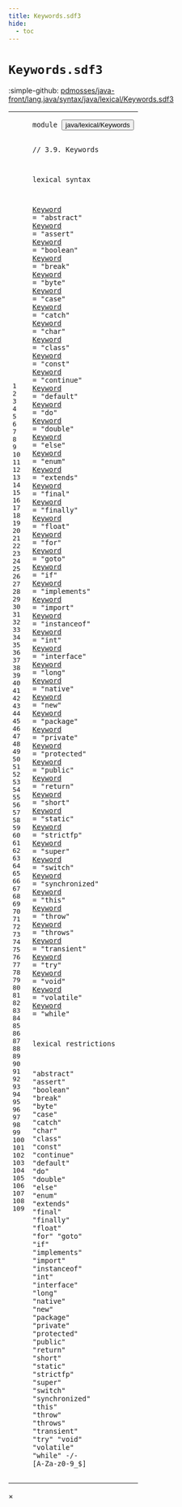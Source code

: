 ```yaml
---
title: Keywords.sdf3
hide:
  - toc
---
```


# `Keywords.sdf3`

:simple-github: [pdmosses/java-front/lang.java/syntax/java/lexical/Keywords.sdf3]

[pdmosses/java-front/lang.java/syntax/java/lexical/Keywords.sdf3]: https://github.com/pdmosses/java-front/blob/master/lang.java/syntax/java/lexical/Keywords.sdf3 "The source file on GitHub"

<div class="sdf3"><table class="highlighttable"><tbody><tr><td class="linenos"><div class="linenodiv"><pre><span></span>1
2
3
4
5
6
7
8
9
10
11
12
13
14
15
16
17
18
19
20
21
22
23
24
25
26
27
28
29
30
31
32
33
34
35
36
37
38
39
40
41
42
43
44
45
46
47
48
49
50
51
52
53
54
55
56
57
58
59
60
61
62
63
64
65
66
67
68
69
70
71
72
73
74
75
76
77
78
79
80
81
82
83
84
85
86
87
88
89
90
91
92
93
94
95
96
97
98
99
100
101
102
103
104
105
106
107
108
109
</pre></div></td>
<td class="code"><pre><code><span class="keyword">module</span> <button class="modal-open" id="java/lexical/Keywords_1_8" title="Multi-file references" data-urls="../Identifiers.sdf3/#java/lexical/Keywords_7_3 line 7; ../Main.sdf3/#java/lexical/Keywords_8_3 line 8">java/lexical/Keywords</button>

<span class="layout">// 3.9. Keywords</span>

<span class="keyword">lexical syntax</span>

  <a href="../Identifiers.sdf3/#Keyword_28_8" id="Keyword_7_3" title="Referenced at ../Identifiers.sdf3 line 28">Keyword</a> = <span class="cons_Lit">"abstract"</span>
  <a href="../Identifiers.sdf3/#Keyword_28_8" id="Keyword_8_3" title="Referenced at ../Identifiers.sdf3 line 28">Keyword</a> = <span class="cons_Lit">"assert"</span>
  <a href="../Identifiers.sdf3/#Keyword_28_8" id="Keyword_9_3" title="Referenced at ../Identifiers.sdf3 line 28">Keyword</a> = <span class="cons_Lit">"boolean"</span>
  <a href="../Identifiers.sdf3/#Keyword_28_8" id="Keyword_10_3" title="Referenced at ../Identifiers.sdf3 line 28">Keyword</a> = <span class="cons_Lit">"break"</span>
  <a href="../Identifiers.sdf3/#Keyword_28_8" id="Keyword_11_3" title="Referenced at ../Identifiers.sdf3 line 28">Keyword</a> = <span class="cons_Lit">"byte"</span>
  <a href="../Identifiers.sdf3/#Keyword_28_8" id="Keyword_12_3" title="Referenced at ../Identifiers.sdf3 line 28">Keyword</a> = <span class="cons_Lit">"case"</span>
  <a href="../Identifiers.sdf3/#Keyword_28_8" id="Keyword_13_3" title="Referenced at ../Identifiers.sdf3 line 28">Keyword</a> = <span class="cons_Lit">"catch"</span>
  <a href="../Identifiers.sdf3/#Keyword_28_8" id="Keyword_14_3" title="Referenced at ../Identifiers.sdf3 line 28">Keyword</a> = <span class="cons_Lit">"char"</span>
  <a href="../Identifiers.sdf3/#Keyword_28_8" id="Keyword_15_3" title="Referenced at ../Identifiers.sdf3 line 28">Keyword</a> = <span class="cons_Lit">"class"</span>
  <a href="../Identifiers.sdf3/#Keyword_28_8" id="Keyword_16_3" title="Referenced at ../Identifiers.sdf3 line 28">Keyword</a> = <span class="cons_Lit">"const"</span>
  <a href="../Identifiers.sdf3/#Keyword_28_8" id="Keyword_17_3" title="Referenced at ../Identifiers.sdf3 line 28">Keyword</a> = <span class="cons_Lit">"continue"</span>
  <a href="../Identifiers.sdf3/#Keyword_28_8" id="Keyword_18_3" title="Referenced at ../Identifiers.sdf3 line 28">Keyword</a> = <span class="cons_Lit">"default"</span>
  <a href="../Identifiers.sdf3/#Keyword_28_8" id="Keyword_19_3" title="Referenced at ../Identifiers.sdf3 line 28">Keyword</a> = <span class="cons_Lit">"do"</span>
  <a href="../Identifiers.sdf3/#Keyword_28_8" id="Keyword_20_3" title="Referenced at ../Identifiers.sdf3 line 28">Keyword</a> = <span class="cons_Lit">"double"</span>
  <a href="../Identifiers.sdf3/#Keyword_28_8" id="Keyword_21_3" title="Referenced at ../Identifiers.sdf3 line 28">Keyword</a> = <span class="cons_Lit">"else"</span>
  <a href="../Identifiers.sdf3/#Keyword_28_8" id="Keyword_22_3" title="Referenced at ../Identifiers.sdf3 line 28">Keyword</a> = <span class="cons_Lit">"enum"</span>
  <a href="../Identifiers.sdf3/#Keyword_28_8" id="Keyword_23_3" title="Referenced at ../Identifiers.sdf3 line 28">Keyword</a> = <span class="cons_Lit">"extends"</span>
  <a href="../Identifiers.sdf3/#Keyword_28_8" id="Keyword_24_3" title="Referenced at ../Identifiers.sdf3 line 28">Keyword</a> = <span class="cons_Lit">"final"</span>
  <a href="../Identifiers.sdf3/#Keyword_28_8" id="Keyword_25_3" title="Referenced at ../Identifiers.sdf3 line 28">Keyword</a> = <span class="cons_Lit">"finally"</span>
  <a href="../Identifiers.sdf3/#Keyword_28_8" id="Keyword_26_3" title="Referenced at ../Identifiers.sdf3 line 28">Keyword</a> = <span class="cons_Lit">"float"</span>
  <a href="../Identifiers.sdf3/#Keyword_28_8" id="Keyword_27_3" title="Referenced at ../Identifiers.sdf3 line 28">Keyword</a> = <span class="cons_Lit">"for"</span>
  <a href="../Identifiers.sdf3/#Keyword_28_8" id="Keyword_28_3" title="Referenced at ../Identifiers.sdf3 line 28">Keyword</a> = <span class="cons_Lit">"goto"</span>
  <a href="../Identifiers.sdf3/#Keyword_28_8" id="Keyword_29_3" title="Referenced at ../Identifiers.sdf3 line 28">Keyword</a> = <span class="cons_Lit">"if"</span>
  <a href="../Identifiers.sdf3/#Keyword_28_8" id="Keyword_30_3" title="Referenced at ../Identifiers.sdf3 line 28">Keyword</a> = <span class="cons_Lit">"implements"</span>
  <a href="../Identifiers.sdf3/#Keyword_28_8" id="Keyword_31_3" title="Referenced at ../Identifiers.sdf3 line 28">Keyword</a> = <span class="cons_Lit">"import"</span>
  <a href="../Identifiers.sdf3/#Keyword_28_8" id="Keyword_32_3" title="Referenced at ../Identifiers.sdf3 line 28">Keyword</a> = <span class="cons_Lit">"instanceof"</span>
  <a href="../Identifiers.sdf3/#Keyword_28_8" id="Keyword_33_3" title="Referenced at ../Identifiers.sdf3 line 28">Keyword</a> = <span class="cons_Lit">"int"</span>
  <a href="../Identifiers.sdf3/#Keyword_28_8" id="Keyword_34_3" title="Referenced at ../Identifiers.sdf3 line 28">Keyword</a> = <span class="cons_Lit">"interface"</span>
  <a href="../Identifiers.sdf3/#Keyword_28_8" id="Keyword_35_3" title="Referenced at ../Identifiers.sdf3 line 28">Keyword</a> = <span class="cons_Lit">"long"</span>
  <a href="../Identifiers.sdf3/#Keyword_28_8" id="Keyword_36_3" title="Referenced at ../Identifiers.sdf3 line 28">Keyword</a> = <span class="cons_Lit">"native"</span>
  <a href="../Identifiers.sdf3/#Keyword_28_8" id="Keyword_37_3" title="Referenced at ../Identifiers.sdf3 line 28">Keyword</a> = <span class="cons_Lit">"new"</span>
  <a href="../Identifiers.sdf3/#Keyword_28_8" id="Keyword_38_3" title="Referenced at ../Identifiers.sdf3 line 28">Keyword</a> = <span class="cons_Lit">"package"</span>
  <a href="../Identifiers.sdf3/#Keyword_28_8" id="Keyword_39_3" title="Referenced at ../Identifiers.sdf3 line 28">Keyword</a> = <span class="cons_Lit">"private"</span>
  <a href="../Identifiers.sdf3/#Keyword_28_8" id="Keyword_40_3" title="Referenced at ../Identifiers.sdf3 line 28">Keyword</a> = <span class="cons_Lit">"protected"</span>
  <a href="../Identifiers.sdf3/#Keyword_28_8" id="Keyword_41_3" title="Referenced at ../Identifiers.sdf3 line 28">Keyword</a> = <span class="cons_Lit">"public"</span>
  <a href="../Identifiers.sdf3/#Keyword_28_8" id="Keyword_42_3" title="Referenced at ../Identifiers.sdf3 line 28">Keyword</a> = <span class="cons_Lit">"return"</span>
  <a href="../Identifiers.sdf3/#Keyword_28_8" id="Keyword_43_3" title="Referenced at ../Identifiers.sdf3 line 28">Keyword</a> = <span class="cons_Lit">"short"</span>
  <a href="../Identifiers.sdf3/#Keyword_28_8" id="Keyword_44_3" title="Referenced at ../Identifiers.sdf3 line 28">Keyword</a> = <span class="cons_Lit">"static"</span>
  <a href="../Identifiers.sdf3/#Keyword_28_8" id="Keyword_45_3" title="Referenced at ../Identifiers.sdf3 line 28">Keyword</a> = <span class="cons_Lit">"strictfp"</span>
  <a href="../Identifiers.sdf3/#Keyword_28_8" id="Keyword_46_3" title="Referenced at ../Identifiers.sdf3 line 28">Keyword</a> = <span class="cons_Lit">"super"</span>
  <a href="../Identifiers.sdf3/#Keyword_28_8" id="Keyword_47_3" title="Referenced at ../Identifiers.sdf3 line 28">Keyword</a> = <span class="cons_Lit">"switch"</span>
  <a href="../Identifiers.sdf3/#Keyword_28_8" id="Keyword_48_3" title="Referenced at ../Identifiers.sdf3 line 28">Keyword</a> = <span class="cons_Lit">"synchronized"</span>
  <a href="../Identifiers.sdf3/#Keyword_28_8" id="Keyword_49_3" title="Referenced at ../Identifiers.sdf3 line 28">Keyword</a> = <span class="cons_Lit">"this"</span>
  <a href="../Identifiers.sdf3/#Keyword_28_8" id="Keyword_50_3" title="Referenced at ../Identifiers.sdf3 line 28">Keyword</a> = <span class="cons_Lit">"throw"</span>
  <a href="../Identifiers.sdf3/#Keyword_28_8" id="Keyword_51_3" title="Referenced at ../Identifiers.sdf3 line 28">Keyword</a> = <span class="cons_Lit">"throws"</span>
  <a href="../Identifiers.sdf3/#Keyword_28_8" id="Keyword_52_3" title="Referenced at ../Identifiers.sdf3 line 28">Keyword</a> = <span class="cons_Lit">"transient"</span>
  <a href="../Identifiers.sdf3/#Keyword_28_8" id="Keyword_53_3" title="Referenced at ../Identifiers.sdf3 line 28">Keyword</a> = <span class="cons_Lit">"try"</span>
  <a href="../Identifiers.sdf3/#Keyword_28_8" id="Keyword_54_3" title="Referenced at ../Identifiers.sdf3 line 28">Keyword</a> = <span class="cons_Lit">"void"</span>
  <a href="../Identifiers.sdf3/#Keyword_28_8" id="Keyword_55_3" title="Referenced at ../Identifiers.sdf3 line 28">Keyword</a> = <span class="cons_Lit">"volatile"</span>
  <a href="../Identifiers.sdf3/#Keyword_28_8" id="Keyword_56_3" title="Referenced at ../Identifiers.sdf3 line 28">Keyword</a> = <span class="cons_Lit">"while"</span>

<span class="keyword">lexical restrictions</span>

  <span class="cons_Lit">"abstract"</span>
  <span class="cons_Lit">"assert"</span>
  <span class="cons_Lit">"boolean"</span>
  <span class="cons_Lit">"break"</span>
  <span class="cons_Lit">"byte"</span>
  <span class="cons_Lit">"case"</span>
  <span class="cons_Lit">"catch"</span>
  <span class="cons_Lit">"char"</span>
  <span class="cons_Lit">"class"</span>
  <span class="cons_Lit">"const"</span>
  <span class="cons_Lit">"continue"</span>
  <span class="cons_Lit">"default"</span>
  <span class="cons_Lit">"do"</span>
  <span class="cons_Lit">"double"</span>
  <span class="cons_Lit">"else"</span>
  <span class="cons_Lit">"enum"</span>
  <span class="cons_Lit">"extends"</span>
  <span class="cons_Lit">"final"</span>
  <span class="cons_Lit">"finally"</span>
  <span class="cons_Lit">"float"</span>
  <span class="cons_Lit">"for"</span>
  <span class="cons_Lit">"goto"</span>
  <span class="cons_Lit">"if"</span>
  <span class="cons_Lit">"implements"</span>
  <span class="cons_Lit">"import"</span>
  <span class="cons_Lit">"instanceof"</span>
  <span class="cons_Lit">"int"</span>
  <span class="cons_Lit">"interface"</span>
  <span class="cons_Lit">"long"</span>
  <span class="cons_Lit">"native"</span>
  <span class="cons_Lit">"new"</span>
  <span class="cons_Lit">"package"</span>
  <span class="cons_Lit">"private"</span>
  <span class="cons_Lit">"protected"</span>
  <span class="cons_Lit">"public"</span>
  <span class="cons_Lit">"return"</span>
  <span class="cons_Lit">"short"</span>
  <span class="cons_Lit">"static"</span>
  <span class="cons_Lit">"strictfp"</span>
  <span class="cons_Lit">"super"</span>
  <span class="cons_Lit">"switch"</span>
  <span class="cons_Lit">"synchronized"</span>
  <span class="cons_Lit">"this"</span>
  <span class="cons_Lit">"throw"</span>
  <span class="cons_Lit">"throws"</span>
  <span class="cons_Lit">"transient"</span>
  <span class="cons_Lit">"try"</span>
  <span class="cons_Lit">"void"</span>
  <span class="cons_Lit">"volatile"</span>
  <span class="cons_Lit">"while"</span> -/- [<span class="cons_Regular">A</span>-<span class="cons_Regular">Z</span><span class="cons_Regular">a</span>-<span class="cons_Regular">z</span><span class="cons_Regular">0</span>-<span class="cons_Regular">9</span>\_\$]
</code></pre></td></tr></tbody></table></div>

<div id="modal">
  <div id="modal-content">
    <span id="modal-close">&times;</span>
    <h2 id="modal-h2"></h2>
    <p  id="modal-p"></p>
    <ul id="modal-ul"></ul>
  </div>
</div>
